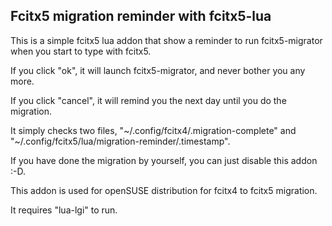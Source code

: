 ## Fcitx5 migration reminder with fcitx5-lua

This is a simple fcitx5 lua addon that show a reminder to run fcitx5-migrator when you start to type with fcitx5.

If you click "ok", it will launch fcitx5-migrator, and never bother you any more.

If you click "cancel", it will remind you the next day until you do the migration.

It simply checks two files, "~/.config/fcitx4/.migration-complete" and "~/.config/fcitx5/lua/migration-reminder/.timestamp".

If you have done the migration by yourself, you can just disable this addon :-D.

This addon is used for openSUSE distribution for fcitx4 to fcitx5 migration.

It requires "lua-lgi" to run.
